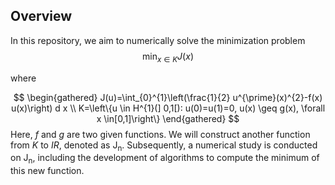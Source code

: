 Overview
-------------------------------

In this repository, we aim to numerically solve the minimization problem
$$
\min _{x \in K} J(x)
$$

where

$$
\begin{gathered}
J(u)=\int_{0}^{1}\left(\frac{1}{2} u^{\prime}(x)^{2}-f(x) u(x)\right) d x \\
K=\left\{u \in H^{1}(] 0,1[): u(0)=u(1)=0, u(x) \geq g(x), \forall x \in[0,1]\right\}
\end{gathered}
$$
Here, $f$ and $g$ are two given functions. We will construct another function from $K$ to $I R$, denoted as $\mathrm{J}_{\mathrm{n}}$. Subsequently, a numerical study is conducted on $\mathrm{J}_{\mathrm{n}}$, including the development of algorithms to compute the minimum of this new function.